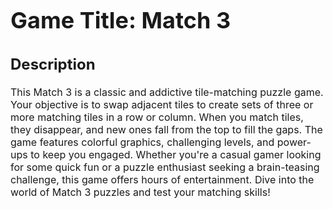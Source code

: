 <h1 style="font-size: 36px;">Game Title: Match 3</h1>
<h2 style="font-size: 24px;">Description</h2>
<p style="font-size: 16px;">This Match 3 is a classic and addictive tile-matching puzzle game. Your objective is to swap adjacent tiles to create sets of three or more matching tiles in a row or column. When you match tiles, they disappear, and new ones fall from the top to fill the gaps. The game features colorful graphics, challenging levels, and power-ups to keep you engaged. Whether you're a casual gamer looking for some quick fun or a puzzle enthusiast seeking a brain-teasing challenge, this game offers hours of entertainment. Dive into the world of Match 3 puzzles and test your matching skills!</p>
